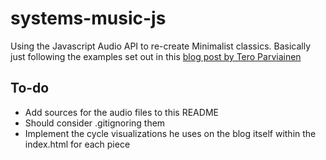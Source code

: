 # systems-music-js
Using the Javascript Audio API to re-create Minimalist classics. Basically just following the examples set out in this [blog post by Tero Parviainen](https://teropa.info/blog/2016/07/28/javascript-systems-music.html)

## To-do

- Add sources for the audio files to this README
- Should consider .gitignoring them
- Implement the cycle visualizations he uses on the blog itself within the index.html for each piece